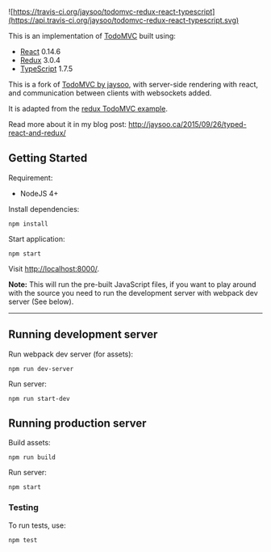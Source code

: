 ![https://travis-ci.org/jaysoo/todomvc-redux-react-typescript](https://api.travis-ci.org/jaysoo/todomvc-redux-react-typescript.svg)

This is an implementation of [TodoMVC](http://todomvc.com/) built using:

- [React](http://facebook.github.io/react/) 0.14.6
- [Redux](https://github.com/rackt/redux) 3.0.4
- [TypeScript](http://www.typescriptlang.org/) 1.7.5

This is a fork of [TodoMVC by jaysoo](https://github.com/jaysoo/todomvc-redux-react-typescript), with server-side rendering with react, and communication between clients with websockets added.

It is adapted from the [redux TodoMVC example](https://github.com/rackt/redux/tree/master/examples/todomvc).

Read more about it in my blog post: http://jaysoo.ca/2015/09/26/typed-react-and-redux/

## Getting Started

Requirement:

- NodeJS 4+

Install dependencies:

```
npm install
```

Start application:

```
npm start
```

Visit [http://localhost:8000/](http://localhost:8000/).

**Note:** This will run the pre-built JavaScript files, if you want to play around with the source
you need to run the development server with webpack dev server (See below).

---

## Running development server

Run webpack dev server (for assets):

```
npm run dev-server
```

Run server:

```
npm run start-dev
```

## Running production server

Build assets:

```
npm run build
```

Run server:

```
npm start
```

### Testing

To run tests, use:

```
npm test
```
